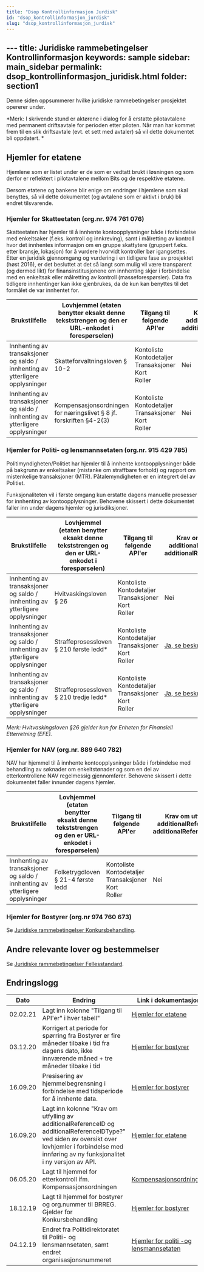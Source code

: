 ```yaml
---
title: "Dsop Kontrollinformasjon Jurdisk"
id: "dsop_kontrollinformasjon_jurdisk"
slug: "dsop_kontrollinformasjon_jurdisk"
---
```


﻿---
title: Juridiske rammebetingelser Kontrollinformasjon
keywords: sample
sidebar: main_sidebar
permalink: dsop_kontrollinformasjon_juridisk.html
folder: section1
---

Denne siden oppsummerer hvilke juridiske rammebetingelser prosjektet opererer under.

*Merk: I skrivende stund er aktørene i dialog for å erstatte pilotavtalene med permanent driftsavtale for
perioden etter piloten. Når man har kommet frem til en slik driftsavtale (evt. et sett med avtaler) så vil
dette dokumentet bli oppdatert. *

## Hjemler for etatene

Hjemlene som er listet under er de som er vedtatt brukt i løsningen og som derfor er reflektert i
pilotavtalene mellom Bits og de respektive etatene.

Dersom etatene og bankene blir enige om endringer i hjemlene som skal benyttes, så vil dette
dokumentet (og avtalene som er aktivt i bruk) bli endret tilsvarende. 


### Hjemler for Skatteetaten (org.nr. 974 761 076)
Skatteetaten har hjemler til å innhente kontoopplysninger både i forbindelse med enkeltsaker (f.eks.
kontroll og innkreving), samt i målretting av kontroll hvor det innhentes informasjon om en gruppe
skattytere (gruppert f.eks. etter bransje, lokasjon) for å vurdere hvorvidt kontroller bør igangsettes.
Etter en juridisk gjennomgang og vurdering i en tidligere fase av prosjektet (høst 2016), er det besluttet
at det så langt som mulig vil være transparent (og dermed likt) for finansinstitusjonene om innhenting
skjer i forbindelse med en enkeltsak eller målretting av kontroll (masseforespørsler). Data fra tidligere
innhentinger kan ikke gjenbrukes, da de kun kan benyttes til det formålet de var innhentet for.


| Brukstilfelle                                                                 | Lovhjemmel (etaten benytter eksakt denne tekststrengen og den er URL-enkodet i forespørselen) | Tilgang til følgende API'er                                    | Krav om utfylling av additionalReferenceID og additionalReferenceIDType? |
|-------------------------------------------------------------------------------|-----------------------------------------------------------------------------------------------|----------------------------------------------------------------|--------------------------------------------------------------------------|
| Innhenting av transaksjoner og saldo / innhenting av ytterligere opplysninger | Skatteforvaltningsloven § 10-2                                                                | Kontoliste<br>Kontodetaljer<br>Transaksjoner<br>Kort<br>Roller | Nei                                                                      |
| Innhenting av transaksjoner og saldo / innhenting av ytterligere opplysninger | Kompensasjonsordningen for næringslivet § 8 jf. forskriften §4-2(3)                           | Kontoliste<br>Kontodetaljer<br>Transaksjoner<br>Kort<br>Roller | Nei                                                                      |

### Hjemler for Politi- og lensmannsetaten (org.nr. 915 429 785)

Politimyndigheten/Politiet har hjemler til å innhente kontoopplysninger både på bakgrunn av
enkeltsaker (mistanke om straffbare forhold) og rapport om mistenkelige transaksjoner (MTR).
Påtalemyndigheten er en integrert del av Politiet.

Funksjonaliteten vil i første omgang kun erstatte dagens manuelle prosesser for innhenting av
kontoopplysninger. Behovene skissert i dette dokumentet faller inn under dagens hjemler og
jurisdiksjoner.


| Brukstilfelle                                                                 | Lovhjemmel (etaten benytter eksakt denne tekststrengen og den er URL-enkodet i forespørselen) | Tilgang til følgende API'er                                    | Krav om utfylling av additionalReferenceID og additionalReferenceIDType?                                                                                              |
|-------------------------------------------------------------------------------|-----------------------------------------------------------------------------------------------|----------------------------------------------------------------|-----------------------------------------------------------------------------------------------------------------------------------------------------------------------|
| Innhenting av transaksjoner og saldo / innhenting av ytterligere opplysninger | Hvitvaskingsloven § 26                                                                        | Kontoliste<br>Kontodetaljer<br>Transaksjoner<br>Kort<br>Roller | Nei	                                                                                                                                                                  |
| Innhenting av transaksjoner og saldo / innhenting av ytterligere opplysninger | Straffeprosessloven § 210 første ledd*                                                        | Kontoliste<br>Kontodetaljer<br>Transaksjoner<br>Kort<br>Roller | [Ja, se beskrivelse](https://dokumentasjon.dsop.no/dsop_kontroll_specification_of_eoppslag.html#additionalreferenceidtype-and-additionalreferenceid) |
| Innhenting av transaksjoner og saldo / innhenting av ytterligere opplysninger | Straffeprosessloven § 210 tredje ledd*                                                        | Kontoliste<br>Kontodetaljer<br>Transaksjoner<br>Kort<br>Roller | [Ja, se beskrivelse](https://dokumentasjon.dsop.no/dsop_kontroll_specification_of_eoppslag.html#additionalreferenceidtype-and-additionalreferenceid) | 

*Merk: Hvitvaskingsloven §26 gjelder kun for Enheten for Finansiell Etterretning (EFE).*


### Hjemler for NAV (org.nr. 889 640 782)

NAV har hjemmel til å innhente kontoopplysninger både i forbindelse med behandling av søknader om
enkeltstønader og som en del av etterkontrollene NAV regelmessig gjennomfører. Behovene skissert i
dette dokumentet faller innunder dagens hjemler.

| Brukstilfelle                                                                 | Lovhjemmel (etaten benytter eksakt denne tekststrengen og den er URL-enkodet i forespørselen) | Tilgang til følgende API'er                                    | Krav om utfylling av additionalReferenceID og additionalReferenceIDType? |
|-------------------------------------------------------------------------------|-----------------------------------------------------------------------------------------------|----------------------------------------------------------------|--------------------------------------------------------------------------|
| Innhenting av transaksjoner og saldo / innhenting av ytterligere opplysninger | Folketrygdloven § 21-4 første ledd                                                            | Kontoliste<br>Kontodetaljer<br>Transaksjoner<br>Kort<br>Roller | Nei                                                                      |

### Hjemler for Bostyrer (org.nr 974 760 673)

Se [Juridiske rammebetingelser Konkursbehandling](https://dokumentasjon.dsop.no/dsop_konkurs_juridisk.html).

## Andre relevante lover og bestemmelser	

Se [Juridiske rammebetingelser Fellesstandard](https://dokumentasjon.dsop.no/dsop_kontroll_juridisk.html#andre-relevante-lover-og-bestemmelser).


## Endringslogg

| Dato     | Endring                                                                                                                                                                                                 | Link i dokumentasjon                                                                                                                                                          |
|----------|---------------------------------------------------------------------------------------------------------------------------------------------------------------------------------------------------------|-------------------------------------------------------------------------------------------------------------------------------------------------------------------------------|
| 02.02.21 | Lagt inn kolonne "Tilgang til API'er" i hver tabell"                                                                                                                                                    | [Hjemler for etatene](https://dokumentasjon.dsop.no/dsop_kontroll_juridisk.html#hjemler-for-etatene)                                                         |
| 03.12.20 | Korrigert at periode for spørring fra Bostyrer er fire måneder tilbake i tid fra dagens dato, ikke innværende måned + tre måneder tilbake i tid                                                         | [Hjemler for bostyrer](https://dokumentasjon.dsop.no/dsop_kontroll_juridisk.html#hjemler-for-bostyrer-orgnr-974-760-673)                                     |
| 16.09.20 | Presisering av hjemmelbegrensning i forbindelse med tidsperiode for å innhente data.                                                                                                                    | [Hjemler for bostyrer](https://dokumentasjon.dsop.no/dsop_kontroll_juridisk.html#hjemler-for-bostyrer-orgnr-974-760-673)                                     |
| 16.09.20 | Lagt inn kolonne "Krav om utfylling av additionalReferenceID og additionalReferenceIDType?" ved siden av oversikt over lovhjemler i forbindelse med innføring av ny funksjonalitet i ny versjon av API. | [Hjemler for etatene](https://dokumentasjon.dsop.no/dsop_kontroll_juridisk.html#hjemler-for-etatene)                                                         |
| 06.05.20 | Lagt til hjemmel for etterkontroll ifm. Kompensasjonsordningen                                                                                                                                          | [Kompensasjonsordningen](https://dokumentasjon.dsop.no/dsop_kontroll_juridisk.html#hjemler-for-skatteetaten-orgnr-974-761-076)                               |
| 18.12.19 | Lagt til hjemmel for bostyrer og org.nummer til BRREG. Gjelder for Konkursbehandling                                                                                                                    | [Hjemler for bostyrer](https://dokumentasjon.dsop.no/dsop_kontroll_juridisk.html#hjemler-for-bostyrer-orgnr-974-760-673)                                     |
| 04.12.19 | Endret fra Politidirektoratet til Politi- og lensmannsetaten, samt endret organisasjonsnummeret                                                                                                         | [Hjemler for politi -og lensmannsetaten](https://dokumentasjon.dsop.no/dsop_kontroll_juridisk.html#hjemler-for-politi--og-lensmannsetaten-orgnr-915-429-785) |
